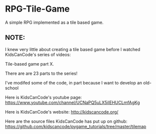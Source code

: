 # RPG-Tile-Game
A simple RPG implemented as a tile based game.

NOTE:
-------------------------------------------------------------------------------------
I knew very little about creating a tile based game before I watched KidsCanCode's series of videos:

Tile-based game part X.

There are are 23 parts to the series!

I've modifed some of the code, in part because I want to develop an old-school

Here is KidsCanCode's youtube page:
https://www.youtube.com/channel/UCNaPQ5uLX5iIEHUCLmfAgKg

Here is KidsCanCode's website:
http://kidscancode.org/

Here are the source files KidsCanCode has put up on github:
https://github.com/kidscancode/pygame_tutorials/tree/master/tilemap
